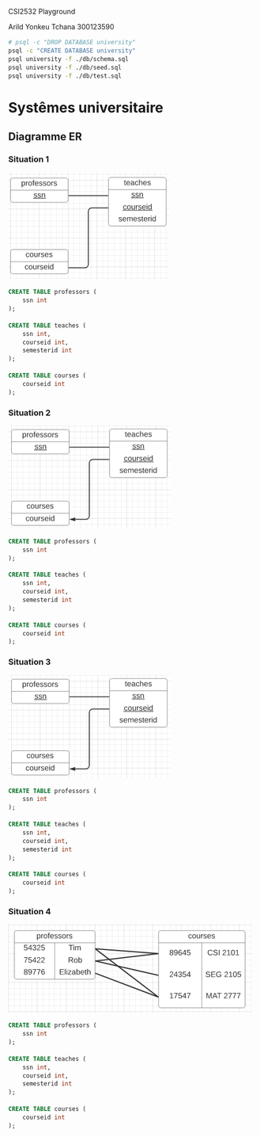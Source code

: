 CSI2532 Playground

Arild Yonkeu Tchana
300123590

```bash
# psql -c "DROP DATABASE university"
psql -c "CREATE DATABASE university"
psql university -f ./db/schema.sql
psql university -f ./db/seed.sql
psql university -f ./db/test.sql
```

# Systêmes universitaire

## Diagramme ER

### Situation 1

![Diagram 1](images/Situation1.PNG)

```sql
CREATE TABLE professors (
    ssn int
);

CREATE TABLE teaches (
    ssn int,
    courseid int,
    semesterid int
);

CREATE TABLE courses (
    courseid int
);
```

### Situation 2

![Diagram 2](images/Situation2.PNG)

```sql
CREATE TABLE professors (
    ssn int
);

CREATE TABLE teaches (
    ssn int,
    courseid int,
    semesterid int
);

CREATE TABLE courses (
    courseid int
);
```

### Situation 3

![Diagram 3](images/Situation3.PNG)

```sql
CREATE TABLE professors (
    ssn int
);

CREATE TABLE teaches (
    ssn int,
    courseid int,
    semesterid int
);

CREATE TABLE courses (
    courseid int
);
```

### Situation 4

![Diagram 4](images/Situation4.PNG)

```sql
CREATE TABLE professors (
    ssn int
);

CREATE TABLE teaches (
    ssn int,
    courseid int,
    semesterid int
);

CREATE TABLE courses (
    courseid int
);
```
